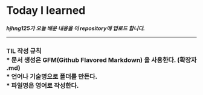 <h1>Today I learned

<h5>hjhng125가 오늘 배운 내용을 이 repository에 업로드 합니다.
<hr>
<h3>TIL 작성 규칙<br>
   * 문서 생성은 GFM(Github Flavored Markdown) 을 사용한다. (확장자 .md)<br>
   * 언어나 기술명으로 폴더를 만든다.<br>
   * 파일명은 영어로 작성한다.
   
